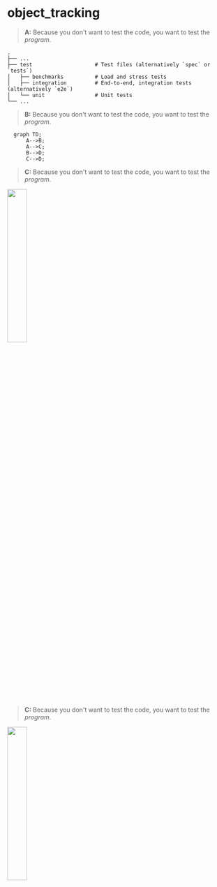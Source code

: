 # object_tracking

> **A:** Because you don't want to test the code, you want to test the *program*.

    .
    ├── ...
    ├── test                    # Test files (alternatively `spec` or `tests`)
    │   ├── benchmarks          # Load and stress tests
    │   ├── integration         # End-to-end, integration tests (alternatively `e2e`)
    │   └── unit                # Unit tests
    └── ...
    

> **B:** Because you don't want to test the code, you want to test the *program*.
```mermaid
  graph TD;
      A-->B;
      A-->C;
      B-->D;
      C-->D;
```

> **C:** Because you don't want to test the code, you want to test the *program*.
<img src="https://user-images.githubusercontent.com/84106110/156943548-1ee3ff9e-1e21-4caa-8e47-fd871d818f19.png" width=30% height=30%>

> **C:** Because you don't want to test the code, you want to test the *program*.
<img src="https://user-images.githubusercontent.com/84106110/156944048-a6efe75f-6773-446f-a057-3b9b9442c1fe.png" width=30% height=30%>
